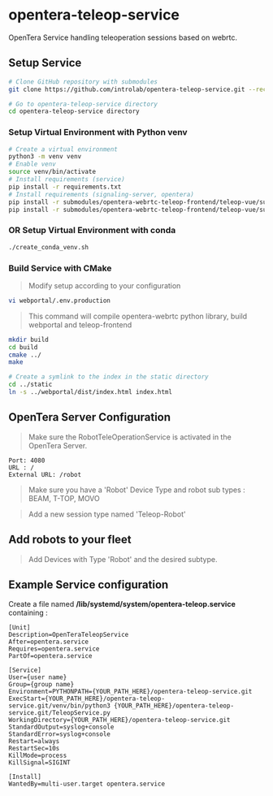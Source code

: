 # opentera-teleop-service

OpenTera Service handling teleoperation sessions based on webrtc.

## Setup Service

```bash
# Clone GitHub repository with submodules
git clone https://github.com/introlab/opentera-teleop-service.git --recurse-submodule

# Go to opentera-teleop-service directory
cd opentera-teleop-service directory
```

### Setup Virtual Environment with Python venv

```bash
# Create a virtual environment
python3 -m venv venv
# Enable venv
source venv/bin/activate
# Install requirements (service)
pip install -r requirements.txt
# Install requirements (signaling-server, opentera)
pip install -r submodules/opentera-webrtc-teleop-frontend/teleop-vue/submodules/opentera-webrtc/requirements.txt
pip install -r submodules/opentera-webrtc-teleop-frontend/teleop-vue/submodules/opentera-webrtc/signaling-server/requirements.txt

```

### OR Setup Virtual Environment with conda
```bash
./create_conda_venv.sh
```

### Build Service with CMake

> Modify setup according to your configuration

```bash
vi webportal/.env.production
```

> This command will compile opentera-webrtc python library, build webportal and teleop-frontend
```bash
mkdir build
cd build
cmake ../
make

# Create a symlink to the index in the static directory
cd ../static
ln -s ../webportal/dist/index.html index.html
```

## OpenTera Server Configuration

> Make sure the RobotTeleOperationService is activated in the OpenTera Server.
```
Port: 4080
URL : /
External URL: /robot
```
> Make sure you have a 'Robot' Device Type and robot sub types : BEAM, T-TOP, MOVO

> Add a new session type named 'Teleop-Robot'

## Add robots to your fleet

> Add Devices with Type 'Robot' and the desired subtype.

## Example Service configuration

Create a file named **/lib/systemd/system/opentera-teleop.service** containing :

```
[Unit]
Description=OpenTeraTeleopService
After=opentera.service
Requires=opentera.service
PartOf=opentera.service

[Service]
User={user name}
Group={group name}
Environment=PYTHONPATH={YOUR_PATH_HERE}/opentera-teleop-service.git
ExecStart={YOUR_PATH_HERE}/opentera-teleop-service.git/venv/bin/python3 {YOUR_PATH_HERE}/opentera-teleop-service.git/TeleopService.py
WorkingDirectory={YOUR_PATH_HERE}/opentera-teleop-service.git
StandardOutput=syslog+console
StandardError=syslog+console
Restart=always
RestartSec=10s
KillMode=process
KillSignal=SIGINT

[Install]
WantedBy=multi-user.target opentera.service
```
